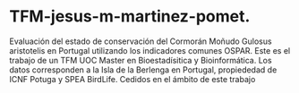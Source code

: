 # TFM-jesus-m-martinez-pomet.
Evaluación del estado de conservación del Cormorán Moñudo Gulosus aristotelis en Portugal utilizando los indicadores comunes OSPAR.
Este es el trabajo de un TFM UOC Master en Bioestadísitica y Bioinformática. Los datos corresponden a la Isla de la Berlenga en Portugal, propiededad de ICNF Potuga y SPEA BirdLife. Cedidos en el ámbito de este trabajo
